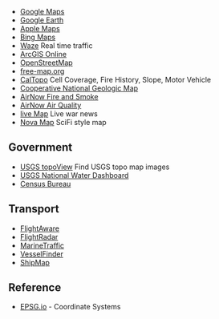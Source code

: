 - [Google Maps](https://maps.google.com)
- [Google Earth](https://earth.google.com/web/@40.5,-105.0)
- [Apple Maps](https://maps.apple.com/)
- [Bing Maps](https://www.bing.com/maps?cp=40.5%7E-105&lvl=9.0)
- [Waze](https://www.waze.com/en-GB/live-map/) Real time traffic
- [ArcGIS Online](https://www.arcgis.com/apps/mapviewer/index.html)
- [OpenStreetMap](https://www.openstreetmap.org/)
- [free-map.org](https://free-map.org/#40.5,-105.0,9z)
- [CalTopo](https://caltopo.com/map.html#ll=40.5,-105.065&z=9) Cell Coverage, Fire History, Slope, Motor Vehicle
- [Cooperative National Geologic Map](https://ngmdb.usgs.gov/nationalgeology/)
- [AirNow Fire and Smoke](https://fire.airnow.gov/?lang=en#6.15/39.214/-104.808)
- [AirNow Air Quality](https://gispub.epa.gov/airnow/?showgreencontours=false)
- [live Map](https://liveuamap.com/) Live war news
- [Nova Map](https://hub.arcgis.com/maps/esri::nova-map/explore?location=40.5%2C-105.0%2C7&path=) SciFi style map

## Government
- [USGS topoView](https://ngmdb.usgs.gov/topoview/viewer/#9/40.5/-105.0) Find USGS topo map images
- [USGS National Water Dashboard](https://dashboard.waterdata.usgs.gov/app/nwd/en/)
- [Census Bureau](https://www.census.gov/programs-surveys/geography/data/interactive-maps.html)

## Transport
- [FlightAware](https://www.flightaware.com/live/map)
- [FlightRadar](https://www.flightradar24.com/)
- [MarineTraffic](https://www.marinetraffic.com/en/ais/home/centerx:48.3/centery:24.9/zoom:6)
- [VesselFinder](https://www.vesselfinder.com/)
- [ShipMap](https://www.shipmap.org/)

## Reference
- [EPSG.io](https://epsg.io/) - Coordinate Systems
